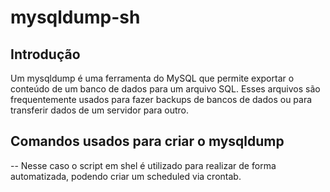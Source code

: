 # mysqldump-sh

## Introdução

Um mysqldump é uma ferramenta do MySQL que permite exportar o conteúdo de um banco de dados para um arquivo SQL. Esses arquivos são frequentemente usados para fazer backups de bancos de dados ou para transferir dados de um servidor para outro.

## Comandos usados para criar o mysqldump

-- 
Nesse caso o script em shel é utilizado para realizar de forma automatizada, podendo criar um scheduled via crontab.
